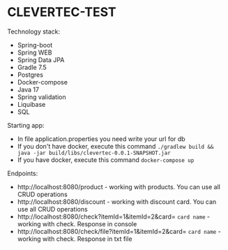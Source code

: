 # CLEVERTEC-TEST

Technology stack:
- Spring-boot
- Spring WEB
- Spring Data JPA
- Gradle 7.5
- Postgres
- Docker-compose
- Java 17
- Spring validation
- Liquibase
- SQL

Starting app:
- In file application.properties you need write your url for db
-  If you don't have docker, execute this command ```./gradlew build && java -jar build/libs/clevertec-0.0.1-SNAPSHOT.jar```
- If you have docker, execute this command ```docker-compose up```

Endpoints:
- http://localhost:8080/product - working with products. You can use all CRUD operations 
- http://localhost:8080/discount - working with discount card. You can use all CRUD operations
- http://localhost:8080/check?itemId=1&itemId=2&card= ```card name``` - working with check. Response in console
- http://localhost:8080/check/file?itemId=1&itemId=2&card= ```card name``` - working with check. Response in txt file